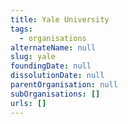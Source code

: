 ```yaml
---
title: Yale University
tags:
  - organisations
alternateName: null
slug: yale
foundingDate: null
dissolutionDate: null
parentOrganisation: null
subOrganisations: []
urls: []
---
```

